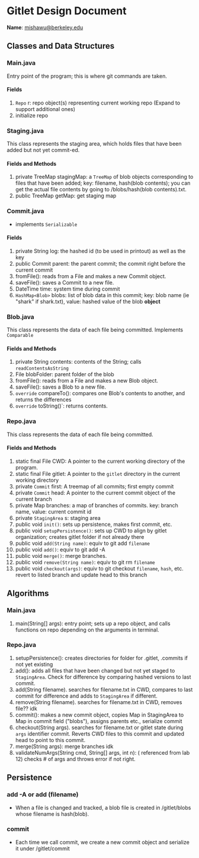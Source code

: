 

# Gitlet Design Document

**Name**: mishawu@berkeley.edu

## Classes and Data Structures

### Main.java
Entry point of the program; this is where git commands are taken.

#### Fields
1. `Repo` r: repo object(s) representing current working repo (Expand to support additional ones)
2. initialize repo

### Staging.java
This class represents the staging area, which holds files that have been added but not yet commit-ed.

#### Fields and Methods
1. private TreeMap stagingMap: a `TreeMap` of blob objects corresponding to files that have been added; key: filename, hash(blob contents); you can get the actual file contents by going to /blobs/hash(blob contents).txt.
2. public TreeMap getMap: get staging map

### Commit.java
- implements `Serializable`

#### Fields
1. private String log: the hashed id (to be used in printout) as well as the key
2. public Commit parent: the parent commit; the commit right before the current commit
3. fromFile(): reads from a File and makes a new Commit object.
4. saveFile(): saves a Commit to a new file.
4. DateTime time: system time during commit
5. `HashMap<Blob>` blobs: list of blob data in this commit; key: blob name (ie "shark" if shark.txt), value: hashed value of the blob **object**

### Blob.java
This class represents the data of each file being committed.
Implements `Comparable`

#### Fields and Methods
1. private String contents: contents of the String; calls `readContentsAsString`
2. File blobFolder: parent folder of the blob
3. fromFile(): reads from a File and makes a new Blob object.
4. saveFile(): saves a Blob to a new file.
5. `override` compareTo(): compares one Blob's contents to another, and returns the differences
6. `override` toString()`: returns contents.

### Repo.java
This class represents the data of each file being committed.

#### Fields and Methods
1. static final File CWD: A pointer to the current working directory of the program.
2. static final File gitlet: A pointer to the `gitlet` directory in the current working directory
3. private `Commit` first: A treemap of all commits; first empty commit
4. private `Commit` head: A pointer to the current commit object of the current branch
5. private Map branches: a map of branches of commits. key: branch name, value: current commit id
7. private `StagingArea` s: staging area
8. public void `init()`: sets up persistence, makes first commit, etc.
9. public void `setupPersistence()`: sets up CWD to align by gitlet organization; creates gitlet folder if not already there
10. public void `add(String name)`: equiv to git add `filename`
11. public void `add()`: equiv to git add -A
12. public void `merge()`: merge branches.
13. public void `remove(String name)`: equiv to git rm `filename`
14. public void `checkout(args)`: equiv to git checkout `filename`, `hash`, etc. revert to listed branch and update head to this branch

## Algorithms

### Main.java
1. main(String[] args): entry point; sets up a repo object, and calls functions on repo depending on the arguments in terminal.
### Repo.java
1. setupPersistence(): creates directories for folder for .gitlet, .commits if not yet existing
2. add(): adds all files that have been changed but not yet staged to `StagingArea`. Check for difference by comparing hashed versions to last commit.
3. add(String filename). searches for filename.txt in CWD, compares to last commit for difference and adds to `StagingArea` if different.
4. remove(String filename). searches for filename.txt in CWD, removes file?? idk
5. commit(): makes a new commit object, copies Map in StagingArea to Map in commit field ("blobs"), assigns parents etc., serialize commit
6. checkout(String args). searches for filename.txt or gitlet state during `args` identifier commit. Reverts CWD files to this commit and updated head to point to this commit.
7. merge(String args): merge branches idk
8. validateNumArgs(String cmd, String[] args, int n): (	referenced from lab 12) checks # of args and throws error if not right.

## Persistence

### add -A or add (filename)
- When a file is changed and tracked, a blob file is created in /gitlet/blobs whose filename is hash(blob).

### commit
- Each time we call commit, we create a new commit object and serialize it under /gitlet/commit

